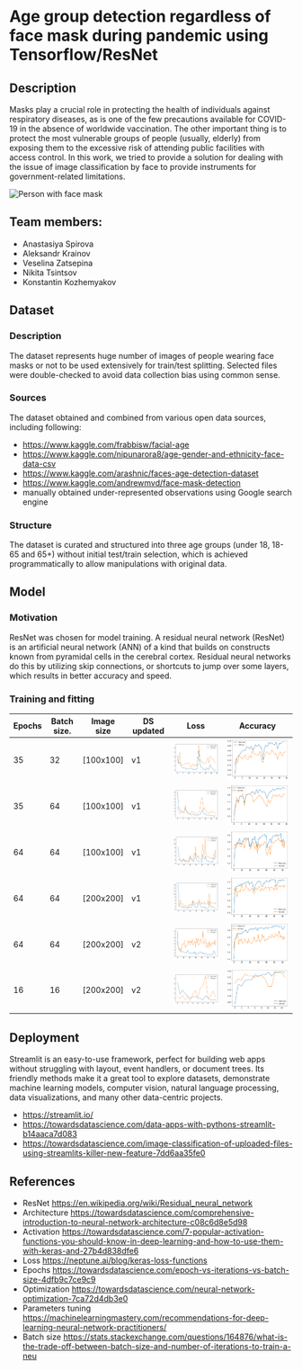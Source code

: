 # Age group detection regardless of face mask during pandemic using Tensorflow/ResNet

## Description

Masks play a crucial role in protecting the health of individuals against respiratory diseases, as is one of the few precautions available for COVID-19 in the absence of worldwide vaccination. The other important thing is to protect the most vulnerable groups of people (usually, elderly) from exposing them to the excessive risk of attending public facilities with access control. In this work, we tried to provide a solution for dealing with the issue of image classification by face to provide instruments for government-related limitations. 

![Person with face mask](https://www.pyimagesearch.com/wp-content/uploads/2020/05/face_mask_detection_featured.jpg)



## Team members:
* Anastasiya Spirova
* Aleksandr Krainov
* Veselina Zatsepina
* Nikita Tsintsov
* Konstantin Kozhemyakov

## Dataset

### Description

The dataset represents huge number of images of people wearing face masks or not to be used extensively for train/test splitting. Selected files were double-checked to avoid data collection bias using common sense.

### Sources

The dataset obtained and combined from various open data sources, including following:
* https://www.kaggle.com/frabbisw/facial-age
* https://www.kaggle.com/nipunarora8/age-gender-and-ethnicity-face-data-csv
* https://www.kaggle.com/arashnic/faces-age-detection-dataset
* https://www.kaggle.com/andrewmvd/face-mask-detection
* manually obtained under-represented observations using Google search engine

### Structure

The dataset is curated and structured into three age groups (under 18, 18-65 and 65+) without initial test/train selection, which is achieved programmatically to allow manipulations with original data.

## Model 

### Motivation

ResNet was chosen for model training. A residual neural network (ResNet) is an artificial neural network (ANN) of a kind that builds on constructs known from pyramidal cells in the cerebral cortex. Residual neural networks do this by utilizing skip connections, or shortcuts to jump over some layers, which results in better accuracy and speed.

### Training and fitting

| Epochs  | Batch size.   | Image size   | DS updated | Loss                         | Accuracy                |
| ------- | ------------- | ------------ | ---------  | ----                         | -------------           |
|  35     | 32            |  [100x100]   |    v1      |![GitHub Light](imgs/loss_35_32.png)      | ![](imgs/acc_35_32.png)|
|  35     | 64            |  [100x100]   |    v1      |![](imgs/loss_35_64.png)      | ![](imgs/acc_35_64.png)|
|  64     | 64            |  [100x100]   |    v1      |![](imgs/loss_64_64.png)      | ![](imgs/acc_64_64.png)|
|  64     | 64            |  [200x200]   |    v1      |![](imgs/loss_64_64_200.png)  | ![](imgs/acc_64_64_200.png)|
|  64     | 64            |  [200x200]   |    v2      |![](imgs/loss_64_64_updated.png)  | ![](imgs/acc_64_64_updated.png)|
|  16     | 16            |  [200x200]   |    v2      |![](imgs/loss_final.png)      | ![](imgs/acc_final.png)|


## Deployment

Streamlit is an easy-to-use framework, perfect for building web apps without struggling with layout, event handlers, or document trees.
Its friendly methods make it a great tool to explore datasets, demonstrate machine learning models, computer vision, natural language processing, data visualizations, and many other data-centric projects.

* https://streamlit.io/
* https://towardsdatascience.com/data-apps-with-pythons-streamlit-b14aaca7d083
* https://towardsdatascience.com/image-classification-of-uploaded-files-using-streamlits-killer-new-feature-7dd6aa35fe0


## References

* ResNet https://en.wikipedia.org/wiki/Residual_neural_network
* Architecture https://towardsdatascience.com/comprehensive-introduction-to-neural-network-architecture-c08c6d8e5d98
* Activation https://towardsdatascience.com/7-popular-activation-functions-you-should-know-in-deep-learning-and-how-to-use-them-with-keras-and-27b4d838dfe6
* Loss https://neptune.ai/blog/keras-loss-functions
* Epochs https://towardsdatascience.com/epoch-vs-iterations-vs-batch-size-4dfb9c7ce9c9
* Optimization https://towardsdatascience.com/neural-network-optimization-7ca72d4db3e0
* Parameters tuning https://machinelearningmastery.com/recommendations-for-deep-learning-neural-network-practitioners/
* Batch size https://stats.stackexchange.com/questions/164876/what-is-the-trade-off-between-batch-size-and-number-of-iterations-to-train-a-neu
